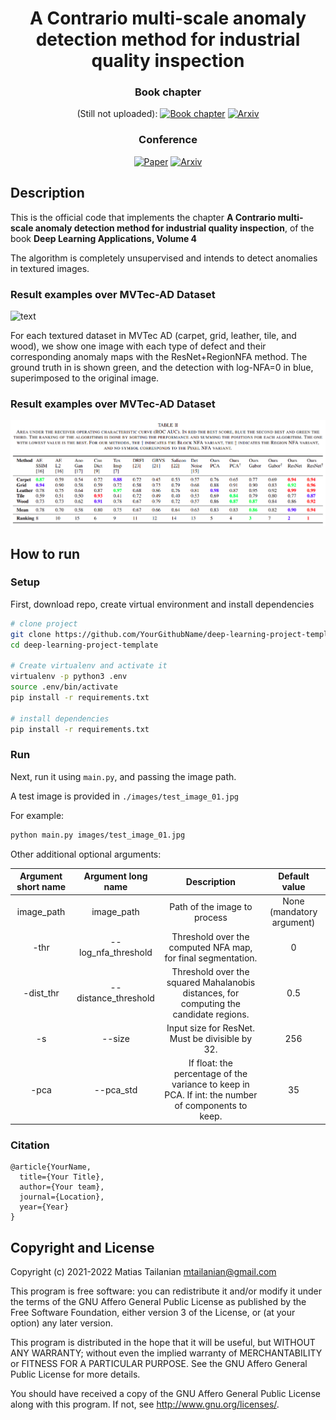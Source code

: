 <div align="center">    
 
# A Contrario multi-scale anomaly detection method for industrial quality inspection


### Book chapter
(Still not uploaded): 
[![Book chapter](https://img.shields.io/badge/Book-Deep%20%20Learning%20Applications%2C%20Volume%204-orange.svg)]()
[![Arxiv](https://img.shields.io/badge/Book%20arXiv-XXX.XXX-blue.svg)]()

### Conference
[![Paper](https://img.shields.io/badge/ICMLA-2021-yellow.svg)](https://ieeexplore.ieee.org/abstract/document/9680125)
[![Arxiv](https://img.shields.io/badge/arXiv-2110.02407-red.svg)](https://arxiv.org/abs/2110.02407)

</div>
 
## Description   
This is the official code that implements the chapter **A Contrario multi-scale 
anomaly detection method for industrial quality inspection**, of the book **Deep 
Learning Applications, Volume 4**  

The algorithm is completely unsupervised and intends to detect anomalies in textured images.

### Result examples over MVTec-AD Dataset
![text](assets/mvtec.png?raw=true)

For each textured dataset in MVTec AD (carpet, grid, leather, tile, and
wood), we show one image with each type of defect and their corresponding
anomaly maps with the ResNet+RegionNFA method. The ground truth in is
shown green, and the detection with log-NFA=0 in blue, superimposed to the
original image.

### Result examples over MVTec-AD Dataset
![text](assets/results.png?raw=true)

## How to run   
### Setup
First, download repo, create virtual environment and install dependencies   
```bash
# clone project   
git clone https://github.com/YourGithubName/deep-learning-project-template
cd deep-learning-project-template 

# Create virtualenv and activate it
virtualenv -p python3 .env
source .env/bin/activate
pip install -r requirements.txt

# install dependencies
pip install -r requirements.txt
 ```   

### Run
 Next, run it using `main.py`, and passing the image path. 

A test image is provided in `./images/test_image_01.jpg`

For example:
 ```bash
python main.py images/test_image_01.jpg
```

Other additional optional arguments:

| **Argument short name** | **Argument long name** |                                          **Description**                                           |     **Default value**     |
|:-----------------------:|:----------------------:|:--------------------------------------------------------------------------------------------------:|:-------------------------:|
|       image_path        |       image_path       |                                    Path of the image to process                                    | None (mandatory argument) |
|          -thr           |  --log_nfa_threshold   |                    Threshold over the computed NFA map, for final segmentation.                    |             0             |
|        -dist_thr        |  --distance_threshold  |       Threshold over the squared Mahalanobis distances, for computing the candidate regions.       |            0.5            |
|           -s            |         --size         |                          Input size for ResNet. Must be divisible by 32.                           |            256            |
|          -pca           |       --pca_std        | If float: the percentage of the variance to keep in PCA. If int: the number of components to keep. |            35             |

### Citation   
```
@article{YourName,
  title={Your Title},
  author={Your team},
  journal={Location},
  year={Year}
}
```   

Copyright and License
---------------------

Copyright (c) 2021-2022 Matias Tailanian <mtailanian@gmail.com>

This program is free software: you can redistribute it and/or modify
it under the terms of the GNU Affero General Public License as
published by the Free Software Foundation, either version 3 of the
License, or (at your option) any later version.

This program is distributed in the hope that it will be useful,
but WITHOUT ANY WARRANTY; without even the implied warranty of
MERCHANTABILITY or FITNESS FOR A PARTICULAR PURPOSE.  See the
GNU Affero General Public License for more details.

You should have received a copy of the GNU Affero General Public License
along with this program.  If not, see <http://www.gnu.org/licenses/>.
